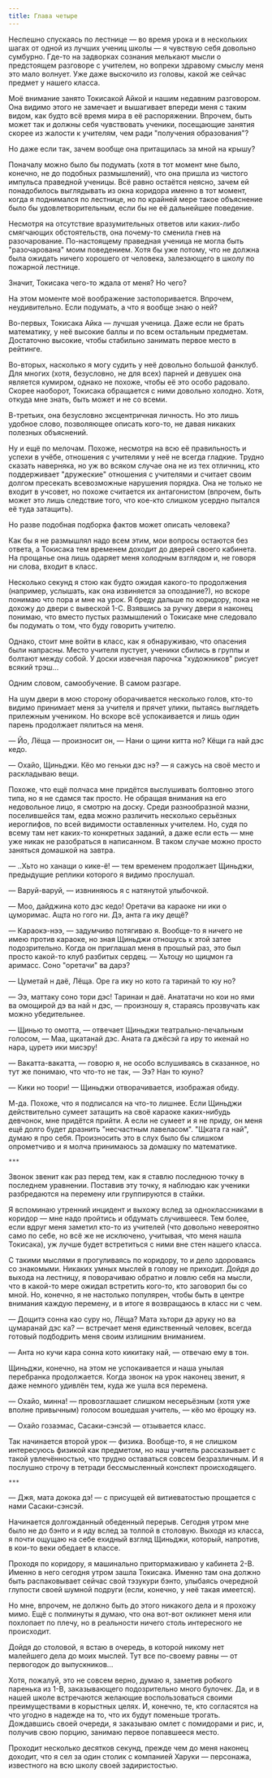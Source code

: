 ```yaml
---
title: Глава четыре
---
```


Неспешно спускаясь по лестнице — во время урока и в нескольких шагах от одной из
лучших учениц школы — я чувствую себя довольно сумбурно. Где-то на задворках
сознания мелькают мысли о предстоящем разговоре с учителем, но вопреки здравому
смыслу меня это мало волнует. Уже даже выскочило из головы, какой же сейчас
предмет у нашего класса.

Моё внимание занято Токисакой Айкой и нашим недавним разговором. Она видимо
этого не замечает и вышагивает впереди меня с таким видом, как будто всё время
мира в её распоряжении. Впрочем, быть может так и должны себя чувствовать
ученики, посещающие занятия скорее из жалости к учителям, чем ради "получения
образования"?

Но даже если так, зачем вообще она притащилась за мной на крышу?

Поначалу можно было бы подумать (хотя в тот момент мне было, конечно, не до
подобных размышлений), что она пришла из чистого импульса праведной ученицы. Всё
равно остаётся неясно, зачем ей понадобилось выглядывать из окна коридора именно
в тот момент, когда я поднимался по лестнице, но по крайней мере такое
объяснение было бы удовлетворительным, если бы не её дальнейшее поведение.

Несмотря на отсутствие вразумительных ответов или каких-либо смягчающих
обстоятельств, она почему-то сменила гнев на разочарование. По-настоящему
праведная ученица не могла быть "разочарована" моим поведением. Хотя бы уже
потому, что не должна была ожидать ничего хорошего от человека, залезающего в
школу по пожарной лестнице.

Значит, Токисака чего-то ждала от меня? Но чего?

На этом моменте моё воображение застопоривается. Впрочем, неудивительно. Если
подумать, а что я вообще знаю о ней?

Во-первых, Токисака Айка — лучшая ученица. Даже если не брать математику, у неё
высокие баллы и по всем остальным предметам. Достаточно высокие, чтобы стабильно
занимать первое место в рейтинге.

Во-вторых, насколько я могу судить у неё довольно большой фанклуб. Для многих
(хотя, безусловно, не для всех) парней и девушек она является кумиром, однако не
похоже, чтобы её это особо радовало. Скорее наоборот, Токисака обращается с ними
довольно холодно. Хотя, откуда мне знать, быть может и не со всеми.

В-третьих, она безусловно эксцентричная личность. Но это лишь удобное слово,
позволяющее описать кого-то, не давая никаких полезных объяснений.

Ну и ещё по мелочам. Похоже, несмотря на всю её правильность и успехи в учёбе,
отношения с учителями у неё не всегда гладкие. Трудно сказать наверняка, но уж
во всяком случае она не из тех отличниц, кто поддерживает "дружеские" отношения
с учителями и считает своим долгом пресекать всевозможные нарушения порядка. Она
не только не входит в учсовет, но похоже считается их антагонистом (впрочем,
быть может это лишь следствие того, что кое-кто слишком усердно пытался её туда
затащить).

Но разве подобная подборка фактов может описать человека?

Как бы я не размышлял надо всем этим, мои вопросы остаются без ответа, а
Токисака тем временем доходит до дверей своего кабинета. На прощанье она лишь
одаряет меня холодным взглядом и, не говоря ни слова, входит в класс.

Несколько секунд я стою как будто ожидая какого-то продолжения (например,
услышать, как она извиняется за опоздание?), но вскоре понимаю что пора и мне на
урок. Я бреду дальше по коридору, пока не дохожу до двери с вывеской
1-C. Взявшись за ручку двери я наконец понимаю, что вместо пустых размышлений о
Токисаке мне следовало бы подумать о том, что буду говорить учителю.

Однако, стоит мне войти в класс, как я обнаруживаю, что опасения были
напрасны. Место учителя пустует, ученики сбились в группы и болтают между
собой. У доски извечная парочка "художников" рисует всякий трэш...

Одним словом, самообучение. В самом разгаре.

На шум двери в мою сторону оборачивается несколько голов, кто-то видимо
принимает меня за учителя и прячет улики, пытаясь выглядеть прилежным
учеником. Но вскоре всё успокаивается и лишь один парень продолжает пялиться на
меня.

— Йо, Лёща — произносит он, — Нани о щини китта но? Кёщи га най дэс кедо.

— Охайо, Щиньджи. Кёо мо геньки дэс нэ? — я сажусь на своё место и раскладываю
вещи.

Похоже, что ещё полчаса мне придётся выслушивать болтовню этого типа, но я не
сдамся так просто. Не обращая внимания на его недовольное лицо, я смотрю на
доску. Среди разнообразной мазни, поселившейся там, едва можно различить
несколько серьёзных иероглифов, по всей видимости оставленных учителем. Но, судя
по всему там нет каких-то конкретных заданий, а даже если есть — мне уже никак
не разобраться в написанном. В таком случае можно просто заняться домашкой на
завтра.

— ..Хьто но ханащи о кике-ё! — тем временем продолжает Щиньджи, предыдущие
реплики которого я видимо прослушал.

— Варуй-варуй, — извниняюсь я с натянутой улыбочкой.

— Моо, дайджина кото дэс кедо! Оретачи ва караоке ни ики о цуморимас. Ащта но
гого ни. Дэ, анта га ику дещё?

— Караокэ-нээ, — задумчиво потягиваю я. Вообще-то я ничего не имею против
караоке, но зная Щиньджи отношусь к этой затее подозрительно. Когда он приглашал
меня в прошлый раз, это был просто какой-то клуб разбитых сердец. — Хьтоцу но
щицмон га аримасс. Соно "оретачи" ва дарэ?

— Цуметай н даё, Лёща. Оре га ику но кото га таринай то юу но?

— Ээ, маттаку соно тори дэс! Таринаи н даё. Анататачи но кои но ями ва омощирой
дэ ва най н дэс, — произношу я, стараясь прозвучать как можно убедительнее.

— Щинью то омотта, — отвечает Щиньджи театрально-печальным голосом, — Маа,
щкатанай дэс. Аната га джёсэй га иру то икенай но нара, цуретэ ики мисэру!

— Вакатта-вакатта, — говорю я, не особо вслушиваясь в сказанное, но тут же
понимаю, что что-то не так, — Ээ? Нан то юуно?

— Кики но тоори! — Щиньджи отворачивается, изображая обиду.

М-да. Похоже, что я подписался на что-то лишнее. Если Щиньджи действительно
сумеет затащить на своё караоке каких-нибудь девчонок, мне придётся прийти. А
если не сумеет и я не приду, он меня ещё долго будет дразнить "несчастным
лавеласом". "Щката га най", думаю я про себя. Произносить это в слух было бы
слишком опрометчиво и я молча принимаюсь за домашку по математике.

    ***

Звонок звенит как раз перед тем, как я ставлю последнюю точку в последнем
уравнении. Поставив эту точку, я наблюдаю как ученики разбредаются на перемену
или группируются в стайки.

Я вспоминаю утренний инцидент и выхожу вслед за одноклассниками в коридор — мне
надо пройтись и обдумать случившееся. Тем более, если вдруг меня заметил кто-то
из учителей (что довольно невероятно само по себе, но всё же не исключено,
учитывая, что меня нашла Токисака), уж лучше будет встретиться с ними вне стен
нашего класса.

С такими мыслями я прогуливаясь по коридору, то и дело здороваясь со знакомыми.
Никаких умных мыслей в голову не приходит. Дойдя до выхода на лестницу, я
поворачиваю обратно и ловлю себя на мысли, что в какой-то мере ожидал встретить
кого-то, кто заговорил бы со мной. Но, конечно, я не настолько популярен, чтобы
быть в центре внимания каждую перемену, и в итоге я возвращаюсь в класс ни с чем.

— Дощитэ сонна као суру но, Лёща? Мата хьтори дэ аруку но ва цумаранай дэс ка? —
встречает меня единственный человек, всегда готовый подбодрить меня своим
излишним вниманием.

— Анта но кучи кара сонна кото кикитаку най, — отвечаю ему в тон.

Щиньджи, конечно, на этом не успокаивается и наша унылая перебранка
продолжается. Когда звонок на урок наконец звенит, я даже немного удивлён тем,
куда же ушла вся перемена.

— Охайо, минна! — провозглашает слишком несерьёзным (хотя уже вполне привычным)
голосом вошедшая учитель, — кёо мо ёрощку нэ.

— Охайо гозаэмас, Сасаки-сэнсэй — отзывается класс.

Так начинается второй урок — физика. Вообще-то, я не слишком интересуюсь физикой
как предметом, но наш учитель рассказывает с такой увлечённостью, что трудно
оставаться совсем безразличным. И я послушно строчу в тетради бессмысленный
конспект происходящего.

    ***

— Джя, мата докока дэ! — с присущей ей витиеватостью прощается с нами
Сасаки-сэнсэй.

Начинается долгожданный обеденный перерыв. Сегодня утром мне было не до бэнто и
я иду вслед за толпой в столовую. Выходя из класса, я почти ощущаю на себе
ехидный взгляд Щиньджи, который, напротив, в кои-то веки обедает в классе.

Проходя по коридору, я машинально притормаживаю у кабинета 2-B. Именно в него
сегодня утром зашла Токисака. Именно там она должно быть распаковывает сейчас
свой тэзукури бэнто, улыбаясь очередной глупости своей шумной подруги (если,
конечно, у неё такая имеется).

Но мне, впрочем, не должно быть до этого никакого дела и я прохожу мимо. Ещё с
полминуты я думаю, что она вот-вот окликнет меня или похлопает по плечу, но в
реальности ничего столь интересного не происходит.

Дойдя до столовой, я встаю в очередь, в которой никому нет малейшего дела до
моих мыслей. Тут все по-своему равны — от первогодок до выпускников...

Хотя, пожалуй, это не совсем верно, думаю я, заметив робкого паренька из 1-B,
заказывающего подозрительно много булочек. Да, и в нашей школе встречаются
желающие воспользоваться своими преимуществами в корыстных целях. И, конечно,
те, кто согласятся на что угодно в надежде на то, что их будут поменьше
трогать. Дождавшись своей очереди, я заказываю омлет с помидорами и рис, и,
получив свою порцию, занимаю первое попавшееся место.

Проходит несколько десятков секунд, прежде чем до меня наконец доходит, что я
сел за один столик с компанией Харуки — персонажа, известного на всю школу своей
задиристостью.
